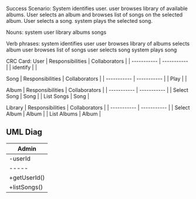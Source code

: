 


Success Scenario: System identifies user. user browses library of available albums. User selects an album and browses list of songs on the selected album. User selects a song. system plays the selected song.

Nouns:
system
user
library
albums
songs

Verb phrases:
system identifies user
user browses library of albums
selects album
user browses list of songs
user selects song
system plays song

CRC Card:
User
| Responsibilities      | Collaborators |
| ----------- | ----------- |
| identify |  |

Song
| Responsibilities      | Collaborators |
| ----------- | ----------- |
| Play |  |

Album
| Responsibilities      | Collaborators |
| ----------- | ----------- |
| Select Song | Song |
| List Songs | Song |


Library
| Responsibilities      | Collaborators |
| ----------- | ----------- |
| Select Album | Album |
| List Albums | Album |

## UML Diag
|Admin |
| ---- |
| -userId |
| ----- |
| +getUserId() |
| +listSongs() |
<!--stackedit_data:
eyJoaXN0b3J5IjpbLTIwMzY0MjkwNzgsLTEyMzk5OTUwMzYsMT
cwMjg2NDMxOCw2Nzk3NTY0NjVdfQ==
-->